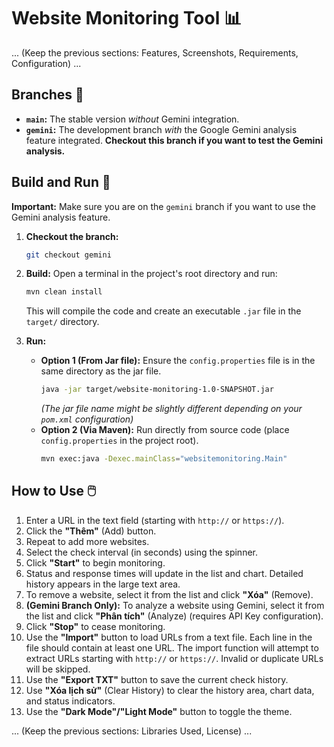 # Website Monitoring Tool 📊
... (Keep the previous sections: Features, Screenshots, Requirements, Configuration) ...

## Branches 🌿

* **`main`:** The stable version *without* Gemini integration.
* **`gemini`:** The development branch *with* the Google Gemini analysis feature integrated. **Checkout this branch if you want to test the Gemini analysis.**

## Build and Run 🚀

**Important:** Make sure you are on the `gemini` branch if you want to use the Gemini analysis feature.

1.  **Checkout the branch:**
    ```bash
    git checkout gemini
    ```
2.  **Build:** Open a terminal in the project's root directory and run:
    ```bash
    mvn clean install
    ```
    This will compile the code and create an executable `.jar` file in the `target/` directory.

3.  **Run:**
    * **Option 1 (From Jar file):** Ensure the `config.properties` file is in the same directory as the jar file.
        ```bash
        java -jar target/website-monitoring-1.0-SNAPSHOT.jar
        ```
        *(The jar file name might be slightly different depending on your `pom.xml` configuration)*
    * **Option 2 (Via Maven):** Run directly from source code (place `config.properties` in the project root).
        ```bash
        mvn exec:java -Dexec.mainClass="websitemonitoring.Main"
        ```

## How to Use 🖱️

1.  Enter a URL in the text field (starting with `http://` or `https://`).
2.  Click the **"Thêm"** (Add) button.
3.  Repeat to add more websites.
4.  Select the check interval (in seconds) using the spinner.
5.  Click **"Start"** to begin monitoring.
6.  Status and response times will update in the list and chart. Detailed history appears in the large text area.
7.  To remove a website, select it from the list and click **"Xóa"** (Remove).
8.  **(Gemini Branch Only):** To analyze a website using Gemini, select it from the list and click **"Phân tích"** (Analyze) (requires API Key configuration).
9.  Click **"Stop"** to cease monitoring.
10. Use the **"Import"** button to load URLs from a text file. Each line in the file should contain at least one URL. The import function will attempt to extract URLs starting with `http://` or `https://`. Invalid or duplicate URLs will be skipped.
11. Use the **"Export TXT"** button to save the current check history.
12. Use **"Xóa lịch sử"** (Clear History) to clear the history area, chart data, and status indicators.
13. Use the **"Dark Mode"/"Light Mode"** button to toggle the theme.

... (Keep the previous sections: Libraries Used, License) ...
